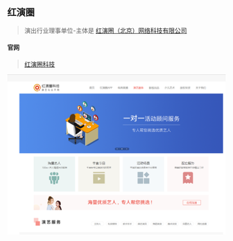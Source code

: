 ## 红演圈
> 演出行业理事单位-主体是 [红演圈（北京）网络科技有限公司](https://www.tianyancha.com/company/24614821)

#### 官网
> [红演圈科技](http://www.hongyanquan.com/movie.html)

![红演圈科技](/images/竞品研究/红眼圈/app.png "红演圈科技")